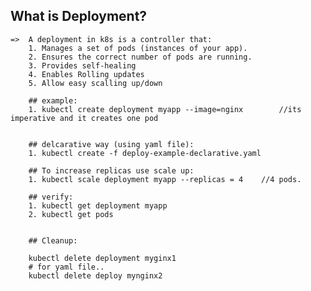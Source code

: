 
## What is Deployment?
    =>  A deployment in k8s is a controller that:
        1. Manages a set of pods (instances of your app).
        2. Ensures the correct number of pods are running.
        3. Provides self-healing 
        4. Enables Rolling updates
        5. Allow easy scalling up/down
        
        ## example:
        1. kubectl create deployment myapp --image=nginx        //its imperative and it creates one pod


        ## delcarative way (using yaml file):
        1. kubectl create -f deploy-example-declarative.yaml
        
        ## To increase replicas use scale up:
        1. kubectl scale deployment myapp --replicas = 4    //4 pods.

        ## verify: 
        1. kubectl get deployment myapp
        2. kubectl get pods
        

        ## Cleanup:

        kubectl delete deployment myginx1
        # for yaml file..
        kubectl delete deploy mynginx2
        
